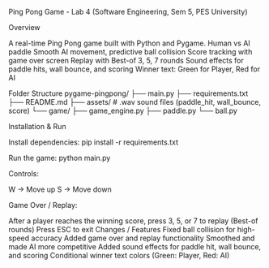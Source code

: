 Ping Pong Game - Lab 4 (Software Engineering, Sem 5, PES University)


Overview

A real-time Ping Pong game built with Python and Pygame.
Human vs AI paddle
Smooth AI movement, predictive ball collision
Score tracking with game over screen
Replay with Best-of 3, 5, 7 rounds
Sound effects for paddle hits, wall bounce, and scoring
Winner text: Green for Player, Red for AI

Folder Structure
pygame-pingpong/
├── main.py
├── requirements.txt
├── README.md
├── assets/           # .wav sound files (paddle_hit, wall_bounce, score)
└── game/
    ├── game_engine.py
    ├── paddle.py
    └── ball.py 

Installation & Run

Install dependencies:
pip install -r requirements.txt

Run the game:
python main.py


Controls:

W → Move up
S → Move down

Game Over / Replay:

After a player reaches the winning score, press 3, 5, or 7 to replay (Best-of rounds)
Press ESC to exit
Changes / Features
Fixed ball collision for high-speed accuracy
Added game over and replay functionality
Smoothed and made AI more competitive
Added sound effects for paddle hit, wall bounce, and scoring
Conditional winner text colors (Green: Player, Red: AI)
